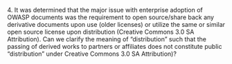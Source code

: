 4\. It was determined that the major issue with enterprise adoption of
OWASP documents was the requirement to open source/share back any
derivative documents upon use (older licenses) or utilize the same or
similar open source license upon distribution (Creative Commons 3.0 SA
Attribution). Can we clarify the meaning of “distribution” such that the
passing of derived works to partners or affiliates does not constitute
public “distribution” under Creative Commons 3.0 SA Attribution)?
